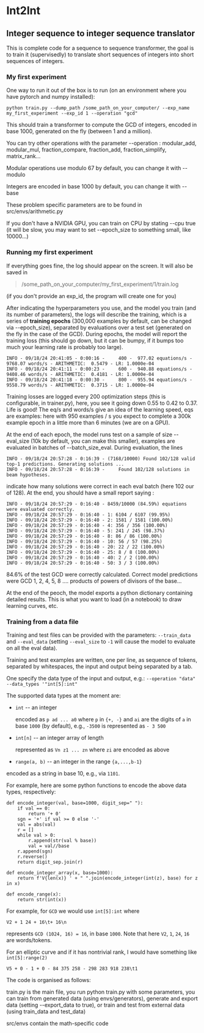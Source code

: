 # Int2Int

## Integer sequence to integer sequence translator

This is complete code for a sequence to sequence transformer, the goal is to train it (supervisedly) to translate short sequences of integers into short sequences of integers. 

### My first experiment 

One way to run it out of the box is to run (on an environment where you have pytorch and numpy installed): 

```
python train.py --dump_path /some_path_on_your_computer/ --exp_name my_first_experiment --exp_id 1 --operation "gcd"
```

This should train a transformer to compute the GCD of integers, encoded in base 1000, generated on the fly (between 1 and a million). 

You can try other operations with the parameter --operation : modular_add, modular_mul, fraction_compare, fraction_add, fraction_simplify, matrix_rank...

Modular operations use modulo 67 by default, you can change it with --modulo

Integers are encoded in base 1000 by default, you can change it with --base

These problem specific parameters are to be found in src/envs/arithmetic.py

If you don't have a NVIDIA GPU, you can train on CPU by stating --cpu true (it will be slow, you may want to set --epoch_size to something small, like 10000...)


### Running my first experiment

If everything goes fine, the log should appear on the screen. It will also be saved in  

> /some_path_on_your_computer/my_first_experiment/1/train.log

(if you don't provide an exp_id, the program will create one for you)

After indicating the hyperparameters you use, and the model you train (and its number of parameters), the logs will describe the training, which is a series of **training epochs** (300,000 examples by default, can be changed via --epoch_size), separated by evaluations over a test set (generated on the fly in the case of the GCD). During epochs, the model will report the training loss (this should go down, but it can be bumpy, if it bumps too much your learning rate is probably too large).

```
INFO - 09/18/24 20:41:05 - 0:00:16 -     400 -  977.02 equations/s -  9768.07 words/s - ARITHMETIC:  0.5479 - LR: 1.0000e-04
INFO - 09/18/24 20:41:11 - 0:00:23 -     600 -  940.88 equations/s -  9408.46 words/s - ARITHMETIC:  0.4181 - LR: 1.0000e-04
INFO - 09/18/24 20:41:18 - 0:00:30 -     800 -  955.94 equations/s -  9558.79 words/s - ARITHMETIC:  0.3715 - LR: 1.0000e-04
```

Training losses are logged every 200 optimization steps (this is configurable, in trainer.py), here, you see it going down 0.55 to 0.42 to 0.37. Life is good!
The eq/s and words/s give an idea of the learning speed, eqs are examples: here with 950 examples / s you expect to complete a 300k example epoch in a little more than 6 minutes (we are on a GPU).

At the end of each epoch, the model runs test on a sample of size --eval_size (10k by default, you can make this smaller), examples are evaluated in batches of --batch_size_eval. During evaluation, the lines 

```
INFO - 09/18/24 20:57:28 - 0:16:39 - (7168/10000) Found 102/128 valid top-1 predictions. Generating solutions ...
INFO - 09/18/24 20:57:28 - 0:16:39 -     Found 102/128 solutions in beam hypotheses.
```

indicate how many solutions were correct in each eval batch (here 102 our of 128). At the end, you should have a small report saying : 

```
INFO - 09/18/24 20:57:29 - 0:16:40 - 8459/10000 (84.59%) equations were evaluated correctly.
INFO - 09/18/24 20:57:29 - 0:16:40 - 1: 6104 / 6107 (99.95%)
INFO - 09/18/24 20:57:29 - 0:16:40 - 2: 1581 / 1581 (100.00%)
INFO - 09/18/24 20:57:29 - 0:16:40 - 4: 356 / 356 (100.00%)
INFO - 09/18/24 20:57:29 - 0:16:40 - 5: 241 / 245 (98.37%)
INFO - 09/18/24 20:57:29 - 0:16:40 - 8: 86 / 86 (100.00%)
INFO - 09/18/24 20:57:29 - 0:16:40 - 10: 56 / 57 (98.25%)
INFO - 09/18/24 20:57:29 - 0:16:40 - 20: 22 / 22 (100.00%)
INFO - 09/18/24 20:57:29 - 0:16:40 - 25: 8 / 8 (100.00%)
INFO - 09/18/24 20:57:29 - 0:16:40 - 40: 2 / 2 (100.00%)
INFO - 09/18/24 20:57:29 - 0:16:40 - 50: 3 / 3 (100.00%)
```

84.6% of the test GCD were correctly calculated. Correct model predictions were GCD 1, 2, 4, 5, 8 .... products of powers of divisors of the base...

At the end of the peoch, the model exports a python dictionary containing detailed results. This is what you want to load (in a notebook) to draw learning curves, etc.

### Training from a data file

Training and test files can be provided with the parameters: `--train_data` and `--eval_data` (setting `--eval_size` to `-1` will cause the model to evaluate on all the eval data).

Training and test examples are written, one per line, as sequence of tokens, separated by whitespaces, the input and output being separated by a tab.


One specify the data type of the input and output, e.g.:  `--operation "data" --data_types '"int[5]:int"`

The supported data types at the moment are:
- `int` -- an integer

   encoded as `p ad ... a0` where `p` in `{+, -}` and `ai` are the digits of `a` in base `1000` (by default), e.g., `-3500` is represented as `- 3 500`


- `int[n]` -- an integer array of length

  represented as `Vn z1 ... zn` where `zi` are encoded as above

- `range(a, b)` -- an integer in the range `{a,...,b-1}`

encoded as a string in base 10, e.g., via `1101`.

For example, here are some python functions to encode the above data types, respectively:

```python3
def encode_integer(val, base=1000, digit_sep=" "):
    if val == 0:
        return '+ 0'
    sgn = '+' if val >= 0 else '-'
    val = abs(val)
    r = []
    while val > 0:
        r.append(str(val % base))
        val = val//base
    r.append(sgn)
    r.reverse()
    return digit_sep.join(r)
   
def encode_integer_array(x, base=1000):
    return f'V{len(x)} ' + " ".join(encode_integer(int(z), base) for z in x)
    
def encode_range(x):
    return str(int(x))
```

For example, for `GCD` we would use `int[5]:int` where

```
V2 + 1 24 + 16\t+ 16\n
```

represents `GCD (1024, 16) = 16`, in base `1000`. Note that here `V2`, `1`, `24`, `16` are words/tokens.

For an elliptic curve and if it has nontrivial rank, I would have something like `int[5]:range(2)`

```
V5 + 0 - 1 + 0 - 84 375 258 - 298 283 918 238\t1
```

The code is organised as follows:

train.py is the main file, you run python train.py with some parameters, you can train from generated data (using envs/generators), generate and export data (setting --export_data to true), or train and test from external data (using train_data and test_data)

src/envs contain the math-specific code

